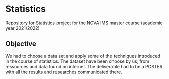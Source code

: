 # Statistics
Repository for Statistics project for the NOVA IMS master course (academic year 2021/2022)

## Objective
We had to choose a data set and apply some of the techniques
introduced in the course of statistics. The dataset have been choose by us, 
from ressources and data found on internet. The deliverable had to be a POSTER, with all
the results and researches communicated there. 
